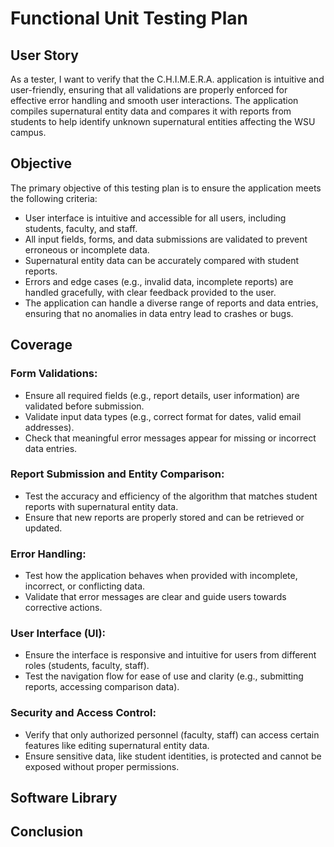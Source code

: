 # Functional Unit Testing Plan

## User Story
As a tester, I want to verify that the C.H.I.M.E.R.A. application is intuitive and user-friendly, ensuring that all validations are properly enforced for effective error handling and smooth user interactions. The application compiles supernatural entity data and compares it with reports from students to help identify unknown supernatural entities affecting the WSU campus.

## Objective
The primary objective of this testing plan is to ensure the application meets the following criteria:

- User interface is intuitive and accessible for all users, including students, faculty, and staff.
- All input fields, forms, and data submissions are validated to prevent erroneous or incomplete data.
- Supernatural entity data can be accurately compared with student reports.
- Errors and edge cases (e.g., invalid data, incomplete reports) are handled gracefully, with clear feedback provided to the user.
- The application can handle a diverse range of reports and data entries, ensuring that no anomalies in data entry lead to crashes or bugs.

## Coverage

### Form Validations:
- Ensure all required fields (e.g., report details, user information) are validated before submission.
- Validate input data types (e.g., correct format for dates, valid email addresses).
- Check that meaningful error messages appear for missing or incorrect data entries.

### Report Submission and Entity Comparison:
- Test the accuracy and efficiency of the algorithm that matches student reports with supernatural entity data.
- Ensure that new reports are properly stored and can be retrieved or updated.

### Error Handling:
- Test how the application behaves when provided with incomplete, incorrect, or conflicting data.
- Validate that error messages are clear and guide users towards corrective actions.

### User Interface (UI):
- Ensure the interface is responsive and intuitive for users from different roles (students, faculty, staff).
- Test the navigation flow for ease of use and clarity (e.g., submitting reports, accessing comparison data).

### Security and Access Control:
- Verify that only authorized personnel (faculty, staff) can access certain features like editing supernatural entity data.
- Ensure sensitive data, like student identities, is protected and cannot be exposed without proper permissions.


## Software Library


## Conclusion

